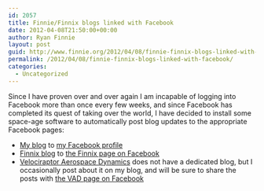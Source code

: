 ```yaml
---
id: 2057
title: Finnie/Finnix blogs linked with Facebook
date: 2012-04-08T21:50:00+00:00
author: Ryan Finnie
layout: post
guid: http://www.finnie.org/2012/04/08/finnie-finnix-blogs-linked-with-facebook/
permalink: /2012/04/08/finnie-finnix-blogs-linked-with-facebook/
categories:
  - Uncategorized
---
```

Since I have proven over and over again I am incapable of logging into Facebook more than once every few weeks, and since Facebook has completed its quest of taking over the world, I have decided to install some space-age software to automatically post blog updates to the appropriate Facebook pages:

  * [My blog](http://www.finnie.org/) to [my Facebook profile](http://www.facebook.com/rfinnie)
  * [Finnix blog](http://blog.finnix.org/) to [the Finnix page on Facebook](http://www.facebook.com/FinnixCD)
  * [Velociraptor Aerospace Dynamics](http://www.velociraptors.info/vad) does not have a dedicated blog, but I occasionally post about it on my blog, and will be sure to share the posts with [the VAD page on Facebook](http://www.facebook.com/VADSolutions)
